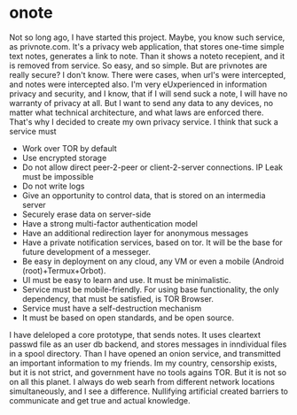 # onote

Not so long ago, I have started this project. Maybe, you know such service, as privnote.com. It's a privacy web application, that stores one-time simple text notes, generates a link to note. Than it shows a noteto recepient, and it is removed from service. So easy, and so simple. But are privnotes are really secure? I don't know. There were cases, when url's were intercepted, and notes were intercepted also. I'm very eUxperienced in information privacy and security, and I know, that if I will send suck a note, I will have no warranty of privacy at all. But I want to send any data to any devices, no matter what technical architecture, and what laws are enforced there. That's why I decided to create my own privacy service. I think that suck a service must

- Work over TOR by default
- Use encrypted storage
- Do not allow direct peer-2-peer or client-2-server connections. IP Leak must be impossible
- Do not write logs
- Give an opportunity to control data, that is stored on an intermedia server
- Securely erase data on server-side
- Have a strong multi-factor authentication model
- Have an additional redirection layer for anonymous messages
- Have a private notification services, based on tor. It will be the base for future development of a messeger.
- Be easy in deployment on any cloud, any VM or even a mobile (Android (root)+Termux+Orbot).
- UI must be easy to learn and use. It must be minimalistic.
- Service must be mobile-friendly. For using base functionality, the only dependency, that must be satisfied, is TOR Browser.
- Service must have a self-destruction mechanism
- It must be based on open standards, and be open source.

I have deleloped a core prototype, that sends notes. It uses cleartext passwd file as an user db backend, and stores messages in inndividual files in a spool directory. Than I have opened an onion service, and transmitted an important information to my friends. Im my country, censorship exists, but it is not strict, and government have no tools agains TOR. But it is not so on all this planet. I always do web searh from different network locations simultaneously, and I see a difference. Nullifying artificial created barriers to communicate and get true and actual knowledge.

